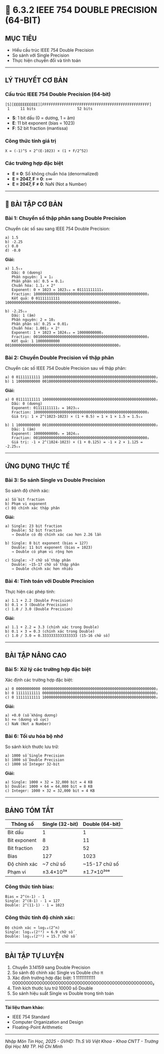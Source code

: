 # 🔢 **6.3.2 IEEE 754 DOUBLE PRECISION (64-BIT)**

## **MỤC TIÊU**
- Hiểu cấu trúc IEEE 754 Double Precision
- So sánh với Single Precision
- Thực hiện chuyển đổi và tính toán

---

## **LÝ THUYẾT CƠ BẢN**

### **Cấu trúc IEEE 754 Double Precision (64-bit)**
```
[S][EEEEEEEEEEE][FFFFFFFFFFFFFFFFFFFFFFFFFFFFFFFFFFFFFFFFFFFFFFFFF]
 1     11 bits                   52 bits
```

- **S**: 1 bit dấu (0 = dương, 1 = âm)
- **E**: 11 bit exponent (bias = 1023)
- **F**: 52 bit fraction (mantissa)

### **Công thức tính giá trị**
```
X = (-1)^S × 2^(E-1023) × (1 + F/2^52)
```

### **Các trường hợp đặc biệt**
- **E = 0**: Số không chuẩn hóa (denormalized)
- **E = 2047, F = 0**: ±∞
- **E = 2047, F ≠ 0**: NaN (Not a Number)

---

## 📝 **BÀI TẬP CƠ BẢN**

### **Bài 1: Chuyển số thập phân sang Double Precision**
Chuyển các số sau sang IEEE 754 Double Precision:

```
a) 1.5
b) -2.25
c) 0.0
d) -0.0
```

**Giải:**
```
a) 1.5₁₀
   Dấu: 0 (dương)
   Phần nguyên: 1 = 1₂
   Phần phân số: 0.5 = 0.1₂
   Chuẩn hóa: 1.1₂ × 2⁰
   Exponent: 0 + 1023 = 1023₁₀ = 01111111111₂
   Fraction: 1000000000000000000000000000000000000000000000000000₂
   Kết quả: 0 01111111111 1000000000000000000000000000000000000000000000000000₂

b) -2.25₁₀
   Dấu: 1 (âm)
   Phần nguyên: 2 = 10₂
   Phần phân số: 0.25 = 0.01₂
   Chuẩn hóa: 1.001₂ × 2¹
   Exponent: 1 + 1023 = 1024₁₀ = 10000000000₂
   Fraction: 0010000000000000000000000000000000000000000000000000₂
   Kết quả: 1 10000000000 0010000000000000000000000000000000000000000000000000₂
```

### **Bài 2: Chuyển Double Precision về thập phân**
Chuyển các số IEEE 754 Double Precision sau về thập phân:

```
a) 0 01111111111 1000000000000000000000000000000000000000000000000000₂
b) 1 10000000000 0010000000000000000000000000000000000000000000000000₂
```

**Giải:**
```
a) 0 01111111111 1000000000000000000000000000000000000000000000000000₂
   Dấu: 0 (dương)
   Exponent: 01111111111₂ = 1023₁₀
   Fraction: 1000000000000000000000000000000000000000000000000000₂
   Giá trị: 1 × 2^(1023-1023) × (1 + 0.5) = 1 × 1 × 1.5 = 1.5₁₀

b) 1 10000000000 0010000000000000000000000000000000000000000000000000₂
   Dấu: 1 (âm)
   Exponent: 10000000000₂ = 1024₁₀
   Fraction: 0010000000000000000000000000000000000000000000000000₂
   Giá trị: -1 × 2^(1024-1023) × (1 + 0.125) = -1 × 2 × 1.125 = -2.25₁₀
```

---

## **ỨNG DỤNG THỰC TẾ**

### **Bài 3: So sánh Single vs Double Precision**
So sánh độ chính xác:

```
a) Số bit fraction
b) Phạm vi exponent
c) Độ chính xác thập phân
```

**Giải:**
```
a) Single: 23 bit fraction
   Double: 52 bit fraction
   → Double có độ chính xác cao hơn 2.26 lần

b) Single: 8 bit exponent (bias = 127)
   Double: 11 bit exponent (bias = 1023)
   → Double có phạm vi rộng hơn

c) Single: ~7 chữ số thập phân
   Double: ~15-17 chữ số thập phân
   → Double chính xác hơn nhiều
```

### **Bài 4: Tính toán với Double Precision**
Thực hiện các phép tính:

```
a) 1.1 + 2.2 (Double Precision)
b) 0.1 × 3 (Double Precision)
c) 1.0 / 3.0 (Double Precision)
```

**Giải:**
```
a) 1.1 + 2.2 = 3.3 (chính xác trong Double)
b) 0.1 × 3 = 0.3 (chính xác trong Double)
c) 1.0 / 3.0 = 0.3333333333333333 (15-16 chữ số)
```

---

## **BÀI TẬP NÂNG CAO**

### **Bài 5: Xử lý các trường hợp đặc biệt**
Xác định các trường hợp đặc biệt:

```
a) 0 00000000000 0000000000000000000000000000000000000000000000000000₂
b) 0 11111111111 0000000000000000000000000000000000000000000000000000₂
c) 0 11111111111 1000000000000000000000000000000000000000000000000000₂
```

**Giải:**
```
a) +0.0 (số không dương)
b) +∞ (dương vô cực)
c) NaN (Not a Number)
```

### **Bài 6: Tối ưu hóa bộ nhớ**
So sánh kích thước lưu trữ:

```
a) 1000 số Single Precision
b) 1000 số Double Precision
c) 1000 số Integer 32-bit
```

**Giải:**
```
a) Single: 1000 × 32 = 32,000 bit = 4 KB
b) Double: 1000 × 64 = 64,000 bit = 8 KB
c) Integer: 1000 × 32 = 32,000 bit = 4 KB
```

---

## **BẢNG TÓM TẮT**

| Thông số | Single (32-bit) | Double (64-bit) |
|----------|-----------------|-----------------|
| Bit dấu | 1 | 1 |
| Bit exponent | 8 | 11 |
| Bit fraction | 23 | 52 |
| Bias | 127 | 1023 |
| Độ chính xác | ~7 chữ số | ~15-17 chữ số |
| Phạm vi | ±3.4×10³⁸ | ±1.7×10³⁰⁸ |

### **Công thức tính bias:**
```
Bias = 2^(n-1) - 1
Single: 2^(8-1) - 1 = 127
Double: 2^(11-1) - 1 = 1023
```

### **Công thức tính độ chính xác:**
```
Độ chính xác ≈ log₁₀(2^n)
Single: log₁₀(2²³) ≈ 6.9 chữ số
Double: log₁₀(2⁵²) ≈ 15.7 chữ số
```

---

## **BÀI TẬP TỰ LUYỆN**

1. Chuyển 3.14159 sang Double Precision
2. So sánh độ chính xác Single vs Double cho π
3. Xác định trường hợp đặc biệt: 1 11111111111 0000000000000000000000000000000000000000000000000000₂
4. Tính kích thước lưu trữ 10000 số Double
5. So sánh hiệu suất Single vs Double trong tính toán

---

**Tài liệu tham khảo:**
- IEEE 754 Standard
- Computer Organization and Design
- Floating-Point Arithmetic

---

*Nhập Môn Tin Học, 2025 - GVHD: Th.S Võ Việt Khoa - Khoa CNTT - Trường Đại Học Mở TP. Hồ Chí Minh*
